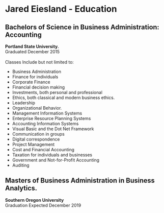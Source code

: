 # Jared Eiesland - Education
<html>
  <Body>
      <h2>Bachelors of Science in Business Administration: Accounting</h2>
 <p><strong>Portland State University.</strong><br />Graduated December 2015<br /> <br />Classes Include but not limited to:</p>
          <ul>
            <li>Business Administration </li>
            <li>Finance for individuals</li>
            <li>Corporate Finance</li>
            <li>Financial decision making</li>
            <li>Investments, both personal and professional </li>
            <li>Ethics, both classical and modern business ethics.</li>
            <li>Leadership</li>
            <li>Organizational Behavior.</li>
            <li>Management Information Systems</li> 
            <li>Enterprise Resource Planning Systems</li>
            <li>Accounting Information Systems</li>
            <li>Visual Basic and the Dot Net Framework</li>
            <li>Communication in groups </li>
            <li>Digital correspondence</li>
            <li>Project Management</li>
            <li>Cost and Financial Accounting</li>
            <li>Taxation for individuals and businesses</li>
            <li>Government and Not-for-Profit Accounting</li>
            <li>Auditing</li>
          </ul> 

<h2>Masters of Business Administration in Business Analytics.</h2>
 <p><strong>Southern Oregon University</strong><br />Graduation Expected December 2019<br /> 

<!-- (THIS IS THE START OF THE COMMENT OUT AREA)

Classes Include but not limited to:</p>
          <ul>
            <li>Marketing Management and Strategies</li>
            <li>Strategic Operations Management</li>
            <li>Information Systems</li>
            <li>Managerial Accounting for Decision Making</li>
            <li>Graduate Research Project</li>
            <li>Economic Analysis</li>
            <li>Legal and Ethical Issues in Business and Management</li>
            <li>Advanced Organizational Behavior</li>
            <li>Financial Management Practices</li> 
            <li>Advanced Management Information Systems</li>
            <li>Building Decision-Making and Business Analysis Models Using Excel</li>
            <li>Using GIS in Business</li>
            </ul> 

(THIS IS THE END OF THE COMMENT OUT AREA) -->






</body>
</html>
